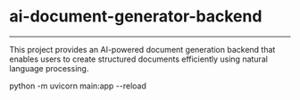 # ai-document-generator-backend

---

This project provides an AI-powered document generation backend that enables users to create structured documents efficiently using natural language processing.

python -m uvicorn main:app --reload

